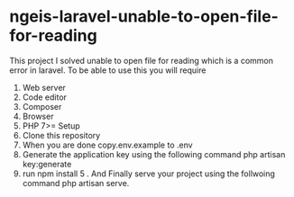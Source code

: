 # ngeis-laravel-unable-to-open-file-for-reading 
This project I solved unable to open file for reading which is a common error in laravel. To be able to use this you will require
 1. Web server
 2. Code editor
 3. Composer
 4. Browser
 5. PHP 7>=
    Setup
1. Clone this repository
2. When you are done copy.env.example to .env
3. Generate the application key using the following command
php artisan key:generate
4. run npm install
5 . And Finally serve your project using the follwoing command
php artisan serve.
